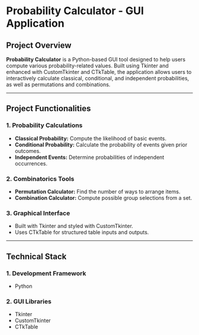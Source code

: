 # Probability Calculator - GUI Application

## Project Overview

**Probability Calculator** is a Python-based GUI tool designed to help users compute various probability-related values. Built using Tkinter and enhanced with CustomTkinter and CTkTable, the application allows users to interactively calculate classical, conditional, and independent probabilities, as well as permutations and combinations.

---

## Project Functionalities

### 1. Probability Calculations
- **Classical Probability:** Compute the likelihood of basic events.
- **Conditional Probability:** Calculate the probability of events given prior outcomes.
- **Independent Events:** Determine probabilities of independent occurrences.

### 2. Combinatorics Tools
- **Permutation Calculator:** Find the number of ways to arrange items.
- **Combination Calculator:** Compute possible group selections from a set.

### 3. Graphical Interface
- Built with Tkinter and styled with CustomTkinter.
- Uses CTkTable for structured table inputs and outputs.

---

## Technical Stack

### 1. Development Framework
- Python

### 2. GUI Libraries
- Tkinter  
- CustomTkinter  
- CTkTable
